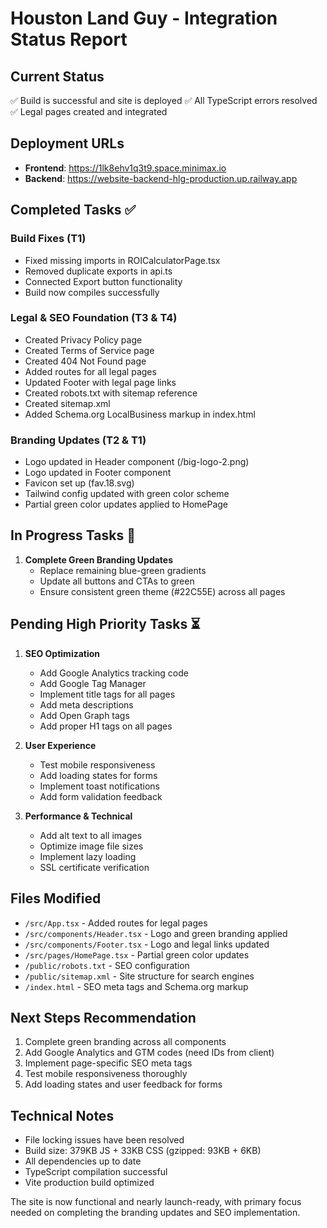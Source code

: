 # Houston Land Guy - Integration Status Report

## Current Status
✅ Build is successful and site is deployed
✅ All TypeScript errors resolved
✅ Legal pages created and integrated

## Deployment URLs
- **Frontend**: https://1lk8ehv1q3t9.space.minimax.io
- **Backend**: https://website-backend-hlg-production.up.railway.app

## Completed Tasks ✅

### Build Fixes (T1)
- Fixed missing imports in ROICalculatorPage.tsx
- Removed duplicate exports in api.ts
- Connected Export button functionality
- Build now compiles successfully

### Legal & SEO Foundation (T3 & T4)
- Created Privacy Policy page
- Created Terms of Service page
- Created 404 Not Found page
- Added routes for all legal pages
- Updated Footer with legal page links
- Created robots.txt with sitemap reference
- Created sitemap.xml
- Added Schema.org LocalBusiness markup in index.html

### Branding Updates (T2 & T1)
- Logo updated in Header component (/big-logo-2.png)
- Logo updated in Footer component
- Favicon set up (fav.18.svg)
- Tailwind config updated with green color scheme
- Partial green color updates applied to HomePage

## In Progress Tasks 🔄
1. **Complete Green Branding Updates**
   - Replace remaining blue-green gradients
   - Update all buttons and CTAs to green
   - Ensure consistent green theme (#22C55E) across all pages

## Pending High Priority Tasks ⏳
1. **SEO Optimization**
   - Add Google Analytics tracking code
   - Add Google Tag Manager
   - Implement title tags for all pages
   - Add meta descriptions
   - Add Open Graph tags
   - Add proper H1 tags on all pages

2. **User Experience**
   - Test mobile responsiveness
   - Add loading states for forms
   - Implement toast notifications
   - Add form validation feedback

3. **Performance & Technical**
   - Add alt text to all images
   - Optimize image file sizes
   - Implement lazy loading
   - SSL certificate verification

## Files Modified
- `/src/App.tsx` - Added routes for legal pages
- `/src/components/Header.tsx` - Logo and green branding applied
- `/src/components/Footer.tsx` - Logo and legal links updated
- `/src/pages/HomePage.tsx` - Partial green color updates
- `/public/robots.txt` - SEO configuration
- `/public/sitemap.xml` - Site structure for search engines
- `/index.html` - SEO meta tags and Schema.org markup

## Next Steps Recommendation
1. Complete green branding across all components
2. Add Google Analytics and GTM codes (need IDs from client)
3. Implement page-specific SEO meta tags
4. Test mobile responsiveness thoroughly
5. Add loading states and user feedback for forms

## Technical Notes
- File locking issues have been resolved
- Build size: 379KB JS + 33KB CSS (gzipped: 93KB + 6KB)
- All dependencies up to date
- TypeScript compilation successful
- Vite production build optimized

The site is now functional and nearly launch-ready, with primary focus needed on completing the branding updates and SEO implementation.